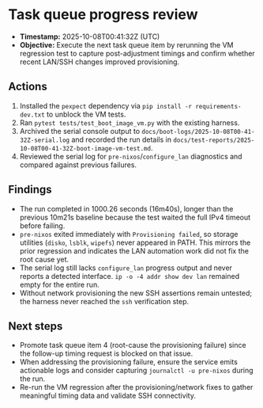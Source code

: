 # Task queue progress review

- **Timestamp:** 2025-10-08T00:41:32Z (UTC)
- **Objective:** Execute the next task queue item by rerunning the VM regression test to capture post-adjustment timings and confirm whether recent LAN/SSH changes improved provisioning.

## Actions

1. Installed the `pexpect` dependency via `pip install -r requirements-dev.txt` to unblock the VM tests.
2. Ran `pytest tests/test_boot_image_vm.py` with the existing harness.
3. Archived the serial console output to `docs/boot-logs/2025-10-08T00-41-32Z-serial.log` and recorded the run details in `docs/test-reports/2025-10-08T00-41-32Z-boot-image-vm-test.md`.
4. Reviewed the serial log for `pre-nixos`/`configure_lan` diagnostics and compared against previous failures.

## Findings

- The run completed in 1000.26 seconds (16m40s), longer than the previous 10m21s baseline because the test waited the full IPv4 timeout before failing.
- `pre-nixos` exited immediately with `Provisioning failed`, so storage utilities (`disko`, `lsblk`, `wipefs`) never appeared in PATH. This mirrors the prior regression and indicates the LAN automation work did not fix the root cause yet.
- The serial log still lacks `configure_lan` progress output and never reports a detected interface. `ip -o -4 addr show dev lan` remained empty for the entire run.
- Without network provisioning the new SSH assertions remain untested; the harness never reached the `ssh` verification step.

## Next steps

- Promote task queue item 4 (root-cause the provisioning failure) since the follow-up timing request is blocked on that issue.
- When addressing the provisioning failure, ensure the service emits actionable logs and consider capturing `journalctl -u pre-nixos` during the run.
- Re-run the VM regression after the provisioning/network fixes to gather meaningful timing data and validate SSH connectivity.
